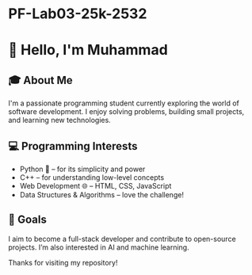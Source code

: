 # PF-Lab03-25k-2532
# 👋 Hello, I'm Muhammad

## 🎓 About Me
I'm a passionate programming student currently exploring the world of software development. I enjoy solving problems, building small projects, and learning new technologies.

## 💻 Programming Interests
- Python 🐍 – for its simplicity and power
- C++ – for understanding low-level concepts
- Web Development 🌐 – HTML, CSS, JavaScript
- Data Structures & Algorithms – love the challenge!

## 🚀 Goals
I aim to become a full-stack developer and contribute to open-source projects. I’m also interested in AI and machine learning.

Thanks for visiting my repository!

